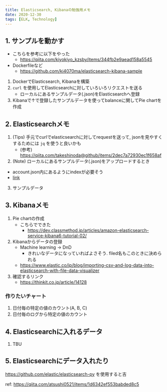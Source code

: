 ```yaml
---
title: Elasticsearch, Kibanaの勉強用メモ
date: 2020-12-30
tags: [ELK, Technology]
---
```


## 1. サンプルを動かす
* こちらを参考に以下をやった
   * https://qiita.com/kiyokiyo_kzsby/items/344fb2e9aead158a5545
* Dockerfileなど
    * https://github.com/ki4070ma/elasticsearch-kibana-sample

1. DockerでElasticsearch, Kibanaを構築
2. `curl` を使用してElasticsearchに対していろいろリクエストを送る
    * ローカルにあるサンプルデータ(.json)をElasticsearchへ登録
3. Kibanaで↑で登録したサンプルデータを使ってbalanceに関してPie chartを作成

## 2. Elasticsearchメモ
1. (Tips) 手元でcurlでelasticsearchに対してrequestを送って, jsonを見やすくするためには `jq` を使うと良いかも
   * (参考) https://qiita.com/takeshinoda@github/items/2dec7a72930ec1f658af
2. (Note) ローカルにあるサンプルデータ(.json)をアップロードするとき
  * account.json内にあるようにindexが必要そう
  * [link](https://qiita.com/kiyokiyo_kzsby/items/344fb2e9aead158a5545#%E3%82%B5%E3%83%B3%E3%83%97%E3%83%AB%E3%83%87%E3%83%BC%E3%82%BF%E3%81%AE%E6%8A%95%E5%85%A5)
3. サンプルデータ

## 3. Kibanaメモ
1. Pie chartの作成
   * こちらでできた
      * https://dev.classmethod.jp/articles/amazon-elasticsearch-service-kibana6-tutorial-02/
2. Kibanaからデータの登録
   * Machine learning -> DnD
      * きれいなデータになっていればよさそう. filed名もこのときに決められる
   * https://www.elastic.co/jp/blog/importing-csv-and-log-data-into-elasticsearch-with-file-data-visualizer
3. 確認するリンク
   * https://thinkit.co.jp/article/14128

### 作りたいチャート
1. 日付毎の特定の値のカウント(A, B, C)
2. 日付毎のログから特定の値のカウント

## 4. Elasticsearchに入れるデータ
1. TBU

## 5. Elasticsearchにデータ入れたり
https://github.com/elastic/elasticsearch-py を使用すると吉

ref: https://qiita.com/atsushi0521/items/1d6342ef553babded8c5